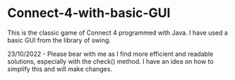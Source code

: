 # Connect-4-with-basic-GUI
This is the classic game of Connect 4 programmed with Java. I have used a basic GUI from the library of swing.

23/10/2022 - Please bear with me as I find more efficient and readable solutions, especially with the check() method. I have an idea on how to simplify this and will make changes.
